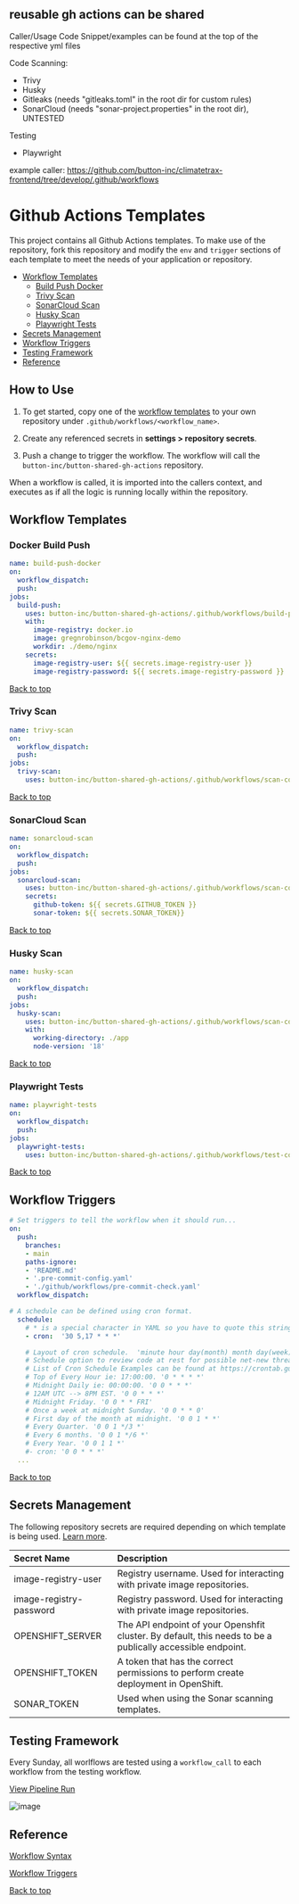 ## reusable gh actions can be shared

Caller/Usage Code Snippet/examples can be found at the top of the respective yml files 


Code Scanning:
- Trivy
- Husky
- Gitleaks (needs "gitleaks.toml" in the root dir for custom rules)
- SonarCloud (needs "sonar-project.properties" in the root dir), UNTESTED


Testing
- Playwright

example caller: https://github.com/button-inc/climatetrax-frontend/tree/develop/.github/workflows


# Github Actions Templates

This project contains all Github Actions templates. To make use of the repository, fork this repository and modify the `env` and `trigger` sections of each template to meet the needs of your application or repository.

- [Workflow Templates](#workflow-templates)
  - [Build Push Docker](#docker-build-push)
  - [Trivy Scan](#trivy-scan)
  - [SonarCloud Scan](#sonar-repo-scan)
  - [Husky Scan](#husky-scan)
  - [Playwright Tests](#playwright-tests)
- [Secrets Management](#secrets-management)
- [Workflow Triggers](#workflow-triggers)
- [Testing Framework](#testing-framework)
- [Reference](#reference)

## How to Use

1. To get started, copy one of the [workflow templates](#workflow-templates) to your own repository under `.github/workflows/<workflow_name>`.

2. Create any referenced secrets in **settings > repository secrets**.

3. Push a change to trigger the workflow. The workflow will call the `button-inc/button-shared-gh-actions` repository.

When a workflow is called, it is imported into the callers context, and executes as if all the logic is running locally within the repository.

## Workflow Templates

### Docker Build Push

```yaml
name: build-push-docker
on:
  workflow_dispatch:
  push:
jobs:
  build-push:
    uses: button-inc/button-shared-gh-actions/.github/workflows/build-push-docker.yml@develop
    with:
      image-registry: docker.io
      image: gregnrobinson/bcgov-nginx-demo
      workdir: ./demo/nginx
    secrets:
      image-registry-user: ${{ secrets.image-registry-user }}
      image-registry-password: ${{ secrets.image-registry-password }}
```

[Back to top](#github-actions-templates)

### Trivy Scan

```yaml
name: trivy-scan
on:
  workflow_dispatch:
  push:
jobs:
  trivy-scan:
    uses: button-inc/button-shared-gh-actions/.github/workflows/scan-code-trivy.yml@develop
```

[Back to top](#github-actions-templates)

### SonarCloud Scan

```yaml
name: sonarcloud-scan
on:
  workflow_dispatch:
  push:
jobs:
  sonarcloud-scan:
    uses: button-inc/button-shared-gh-actions/.github/workflows/scan-code-sonarcloud.yml@develop
    secrets:
      github-token: ${{ secrets.GITHUB_TOKEN }}
      sonar-token: ${{ secrets.SONAR_TOKEN}}
```

[Back to top](#github-actions-templates)

### Husky Scan

```yaml
name: husky-scan
on:
  workflow_dispatch:
  push:
jobs:   
  husky-scan:
    uses: button-inc/button-shared-gh-actions/.github/workflows/scan-code-husky.yml@develop
    with:
      working-directory: ./app
      node-version: '18' 
```

[Back to top](#github-actions-templates)

### Playwright Tests

```yaml
name: playwright-tests
on:
  workflow_dispatch:
  push:
jobs:
  playwright-tests:
    uses: button-inc/button-shared-gh-actions/.github/workflows/test-code-playwright.yml@develop
```

[Back to top](#github-actions-templates)

## Workflow Triggers

```yaml
# Set triggers to tell the workflow when it should run...
on:
  push:
    branches:
    - main
    paths-ignore:
    - 'README.md'
    - '.pre-commit-config.yaml'
    - './github/workflows/pre-commit-check.yaml'
  workflow_dispatch:

# A schedule can be defined using cron format.
  schedule:
    # * is a special character in YAML so you have to quote this string
    - cron:  '30 5,17 * * *'

    # Layout of cron schedule.  'minute hour day(month) month day(week)'
    # Schedule option to review code at rest for possible net-new threats/CVE's
    # List of Cron Schedule Examples can be found at https://crontab.guru/examples.html
    # Top of Every Hour ie: 17:00:00. '0 * * * *'
    # Midnight Daily ie: 00:00:00. '0 0 * * *'
    # 12AM UTC --> 8PM EST. '0 0 * * *'
    # Midnight Friday. '0 0 * * FRI'
    # Once a week at midnight Sunday. '0 0 * * 0'
    # First day of the month at midnight. '0 0 1 * *'
    # Every Quarter. '0 0 1 */3 *'
    # Every 6 months. '0 0 1 */6 *'
    # Every Year. '0 0 1 1 *'
    #- cron: '0 0 * * *'
  ...
```

[Back to top](#github-actions-templates)

## Secrets Management

The following repository secrets are required depending on which template is being used. [Learn more](https://docs.github.com/en/actions/security-guides/encrypted-secrets).

| Secret Name             | Description |
| :---------------------- | :------------|
| image-registry-user     | Registry username. Used for interacting with private image repositories.           |
| image-registry-password | Registry password. Used for interacting with private image repositories.       |
| OPENSHIFT_SERVER        | The API endpoint of your Openshfit cluster. By default, this needs to be a publically accessible endpoint.       |
| OPENSHIFT_TOKEN         | A token that has the correct permissions to perform create deployment in OpenShift.       |
| SONAR_TOKEN             | Used when using the Sonar scanning templates.

## Testing Framework

Every Sunday, all worlflows are tested using a `workflow_call` to each workflow from the testing workflow.

[View Pipeline Run](https://github.com/bcgov/pipeline-templates/actions/runs/1707326261)

![image](https://user-images.githubusercontent.com/26353407/149749137-427a0384-cf79-4b2c-ac6d-c3c736db4714.png)

## Reference

[Workflow Syntax](https://docs.github.com/en/actions/learn-github-actions/workflow-syntax-for-github-actions)

[Workflow Triggers](https://docs.github.com/en/actions/learn-github-actions/events-that-trigger-workflows)

[Back to top](#github-actions-templates)